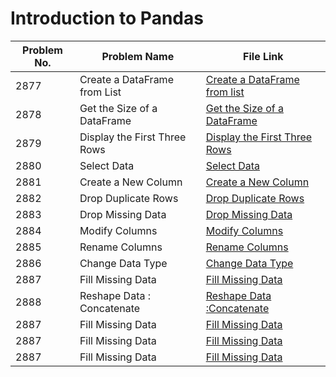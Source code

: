 # Introduction to Pandas 

| Problem No. | Problem Name                  | File Link                       | 
|-------------|--------------------------------|----------------------------------|
| 2877        | Create a DataFrame from List   | [Create a DataFrame from list](https://leetcode.com/problems/create-a-dataframe-from-list/) |
| 2878        | Get the Size of a DataFrame    | [Get the Size of a DataFrame](https://leetcode.com/problems/get-the-size-of-a-dataframe?envType=study-plan-v2&envId=introduction-to-pandas&lang=pythondata)  | 
| 2879        | Display the First Three Rows   | [Display the First Three Rows](https://leetcode.com/problems/display-the-first-three-rows?envType=study-plan-v2&envId=introduction-to-pandas&lang=pythondata)
| 2880        | Select Data                    | [Select Data](   https://leetcode.com/problems/select-data?envType=study-plan-v2&envId=introduction-to-pandas&lang=pythondata)         | 
| 2881        | Create a New Column            | [Create a New Column]( https://leetcode.com/problems/create-a-new-column?envType=study-plan-v2&envId=introduction-to-pandas&lang=pythondata)        | 
| 2882        | Drop Duplicate Rows            | [Drop Duplicate Rows]( https://leetcode.com/problems/drop-duplicate-rows?envType=study-plan-v2&envId=introduction-to-pandas&lang=pythondata)         | 
| 2883        | Drop Missing Data              | [Drop Missing Data]( https://leetcode.com/problems/drop-missing-data?envType=study-plan-v2&envId=introduction-to-pandas&lang=pythondata)            |
| 2884        | Modify Columns                 | [Modify Columns](https://leetcode.com/problems/modify-columns?envType=study-plan-v2&envId=introduction-to-pandas&lang=pythondata)            |
| 2885        | Rename Columns                 | [Rename Columns](https://leetcode.com/problems/rename-columns?envType=study-plan-v2&envId=introduction-to-pandas&lang=pythondata)           | 
| 2886        | Change Data Type               | [Change Data Type](https://leetcode.com/problems/change-data-type?envType=study-plan-v2&envId=introduction-to-pandas&lang=pythondata)             | 
| 2887        | Fill Missing Data              | [Fill Missing Data](https://leetcode.com/problems/fill-missing-data?envType=study-plan-v2&envId=introduction-to-pandas&lang=pythondata)      |
| 2888        | Reshape Data : Concatenate            | [Reshape Data :Concatenate](https://leetcode.com/problems/reshape-data-concatenate?envType=study-plan-v2&envId=introduction-to-pandas&lang=pythondata)      |
| 2887        | Fill Missing Data              | [Fill Missing Data](https://leetcode.com/problems/fill-missing-data?envType=study-plan-v2&envId=introduction-to-pandas&lang=pythondata)      |
| 2887        | Fill Missing Data              | [Fill Missing Data](https://leetcode.com/problems/fill-missing-data?envType=study-plan-v2&envId=introduction-to-pandas&lang=pythondata)      |
| 2887        | Fill Missing Data              | [Fill Missing Data](https://leetcode.com/problems/fill-missing-data?envType=study-plan-v2&envId=introduction-to-pandas&lang=pythondata)      |
